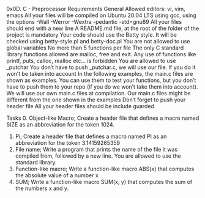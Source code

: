 0x0D. C - Preprocessor
Requirements
General
Allowed editors: vi, vim, emacs
All your files will be compiled on Ubuntu 20.04 LTS using gcc, using the options -Wall -Werror -Wextra -pedantic -std=gnu89
All your files should end with a new line
A README.md file, at the root of the folder of the project is mandatory
Your code should use the Betty style. It will be checked using betty-style.pl and betty-doc.pl
You are not allowed to use global variables
No more than 5 functions per file
The only C standard library functions allowed are malloc, free and exit. Any use of functions like printf, puts, calloc, realloc etc… is forbidden
You are allowed to use _putchar
You don’t have to push _putchar.c, we will use our file. If you do it won’t be taken into account
In the following examples, the main.c files are shown as examples. You can use them to test your functions, but you don’t have to push them to your repo (if you do we won’t take them into account). We will use our own main.c files at compilation. Our main.c files might be different from the one shown in the examples
Don’t forget to push your header file
All your header files should be include guarded

Tasks
0. Object-like Macro; Create a header file that defines a macro named SIZE as an abbreviation for the token 1024.
1. Pi; Create a header file that defines a macro named PI as an abbreviation for the token 3.14159265359
2. File name; Write a program that prints the name of the file it was compiled from, followed by a new line. You are allowed to use the standard library.
3. Function-like macro; Write a function-like macro ABS(x) that computes the absolute value of a number x
4. SUM; Write a function-like macro SUM(x, y) that computes the sum of the numbers x and y.
